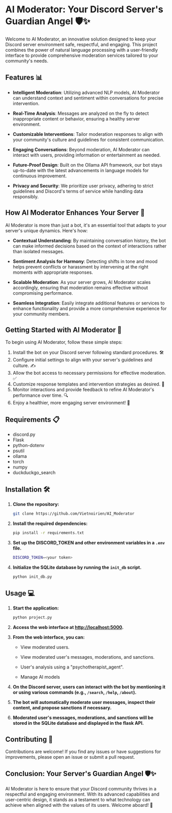 # AI Moderator: Your Discord Server's Guardian Angel 🛡️✨

Welcome to AI Moderator, an innovative solution designed to keep your Discord server environment safe, respectful, and engaging. This project combines the power of natural language processing with a user-friendly interface to provide comprehensive moderation services tailored to your community's needs.

## Features 📊

- **Intelligent Moderation**: Utilizing advanced NLP models, AI Moderator can understand context and sentiment within conversations for precise intervention.

- **Real-Time Analysis**: Messages are analyzed on the fly to detect inappropriate content or behavior, ensuring a healthy server environment.

- **Customizable Interventions**: Tailor moderation responses to align with your community's culture and guidelines for consistent communication.

- **Engaging Conversations**: Beyond moderation, AI Moderator can interact with users, providing information or entertainment as needed.

- **Future-Proof Design**: Built on the Ollama API framework, our bot stays up-to-date with the latest advancements in language models for continuous improvement.

- **Privacy and Security**: We prioritize user privacy, adhering to strict guidelines and Discord's terms of service while handling data responsibly.

## How AI Moderator Enhances Your Server 🌱

AI Moderator is more than just a bot, it's an essential tool that adapts to your server's unique dynamics. Here's how:

- **Contextual Understanding**: By maintaining conversation history, the bot can make informed decisions based on the context of interactions rather than isolated messages.

- **Sentiment Analysis for Harmony**: Detecting shifts in tone and mood helps prevent conflicts or harassment by intervening at the right moments with appropriate responses.

- **Scalable Moderation**: As your server grows, AI Moderator scales accordingly, ensuring that moderation remains effective without compromising performance.

- **Seamless Integration**: Easily integrate additional features or services to enhance functionality and provide a more comprehensive experience for your community members.

## Getting Started with AI Moderator 🚀

To begin using AI Moderator, follow these simple steps:

1. Install the bot on your Discord server following standard procedures. 🛠️
2. Configure initial settings to align with your server's guidelines and culture. ✍️
3. Allow the bot access to necessary permissions for effective moderation. ✅
4. Customize response templates and intervention strategies as desired. 🎨
5. Monitor interactions and provide feedback to refine AI Moderator's performance over time. 🔍
6. Enjoy a healthier, more engaging server environment! 🎉

## Requirements 📋

- discord.py
- Flask
- python-dotenv
- psutil
- ollama
- torch
- numpy
- duckduckgo_search

## Installation 🛠️

1. **Clone the repository:**
    ```bash
    git clone https://github.com/Vietnoirien/AI_Moderator
    ```

2. **Install the required dependencies:**
    ```bash
    pip install -r requirements.txt
    ```

3. **Set up the DISCORD_TOKEN and other environment variables in a `.env` file.**
    ```bash
    DISCORD_TOKEN=<your token>
    ```

4. **Initialize the SQLite database by running the `init_db` script.**
   ```bash
   python init_db.py
   ```

## Usage 💻

1. **Start the application:**
    ```bash
    python project.py
    ```

2. **Access the web interface at [http://localhost:5000](http://localhost:5000).**

3. **From the web interface, you can:**
    - View moderated users.

    - View moderated user's messages, moderations, and sanctions.

    - User's analysis using a "psychotherapist_agent".

    - Manage AI models

4. **On the Discord server, users can interact with the bot by mentioning it or using various commands (e.g., `/search`, `/help`, `/about`).**

5. **The bot will automatically moderate user messages, inspect their content, and propose sanctions if necessary.**

6. **Moderated user's messages, moderations, and sanctions will be stored in the SQLite database and displayed in the flask API.**



## Contributing 🤝

Contributions are welcome! If you find any issues or have suggestions for improvements, please open an issue or submit a pull request.

## Conclusion: Your Server's Guardian Angel 🛡️✨

AI Moderator is here to ensure that your Discord community thrives in a respectful and engaging environment. With its advanced capabilities and user-centric design, it stands as a testament to what technology can achieve when aligned with the values of its users. Welcome aboard! 🎉